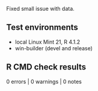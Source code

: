 Fixed small issue with data.

## Test environments
* local Linux Mint 21, R 4.1.2
* win-builder (devel and release)

## R CMD check results

0 errors | 0 warnings | 0 notes


